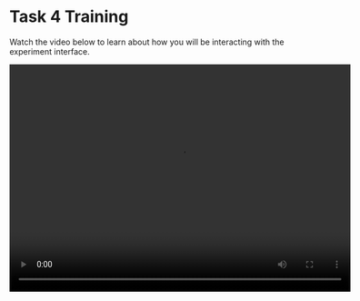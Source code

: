 # Task 4 Training 

Watch the video below to learn about how you will be interacting with the experiment interface.

<video width="600" height="400" controls>
  <source src="assets/task4-train.mp4" type="video/mp4">
  Your browser does not support the video tag.
</video>